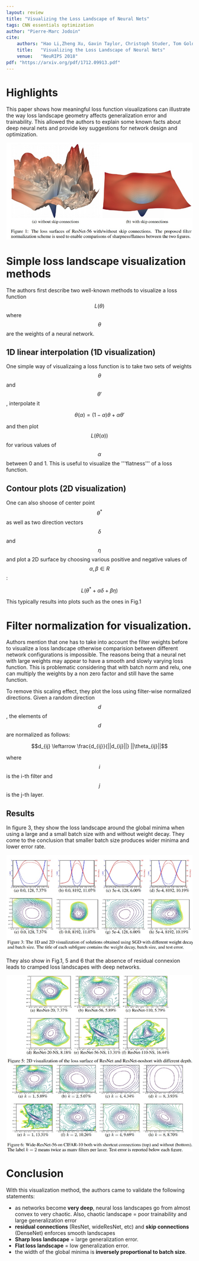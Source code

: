 ```yaml
---
layout: review
title: "Visualizing the Loss Landscape of Neural Nets"
tags: CNN essentials optimization
author: "Pierre-Marc Jodoin"
cite:
    authors: "Hao Li,Zheng Xu, Gavin Taylor, Christoph Studer, Tom Goldstein"
    title:   "Visualizing the Loss Landscape of Neural Nets"
    venue:   "NeuRIPS 2018"
pdf: "https://arxiv.org/pdf/1712.09913.pdf"
---
```



# Highlights

This paper shows how meaningful loss function visualizations can illustrate the way loss landscape geometry affects generalization error and trainability.  This allowed the authors to explain some known facts about deep neural nets and provide key suggestions for network design and optimization.

![](/article/images/lossLandscape/sc01.jpg)

# Simple loss landscape visualization methods

The authors first describe two well-known methods to visualize a loss function $$L(\theta)$$  where $$\theta$$ are the weights of a neural network.

## 1D linear interpolation (1D visualization)

One simple way of visualizaing a loss function is to take two sets of weights $$\theta$$ and $$\theta'$$, interpolate it

$$\theta(\alpha)=(1-\alpha)\theta+\alpha\theta'$$

and then plot $$L(\theta(\alpha))$$ for various values of $$\alpha$$ between 0 and 1.  This is useful to visualize the '''flatness''' of a loss function.

## Contour plots (2D visualization)

One can also shoose of center point $$\theta^*$$ as well as two direction vectors $$\delta$$ and $$\eta$$ and plot a 2D surface by choosing various positive and negative values of $$\alpha,\beta \in R$$:

$$L(\theta^*+\alpha\delta+\beta\eta)$$

This typically results into plots such as the ones in Fig.1

# Filter normalization for visualization.

Authors mention that one has to take into account  the filter weights before to visualize a loss landscape otherwise comparision between different network configurations is impossible.  The reasons being that a neural net with large weights may appear to have a smooth and slowly
varying loss function.  This is problematic considering that with batch norm and relu, one can multiply the weights by a non zero factor and still have the same function.

To remove this scaling effect, they plot the loss using filter-wise normalized directions.  Given a random direction $$d$$, the elements of $$d$$ are normalized as follows:

$$d_{ij} \leftarrow \frac{d_{ij}}{||d_{ij}||} ||\theta_{ij}||$$

where $$i$$ is the i-th filter and $$j$$ is the j-th layer.

## Results

In figure 3, they show the loss landscape around the global minima when using a large and a small batch size with and without weight decay.  They come to the conclusion that smaller batch size produces wider minima and lower error rate.

![](/article/images/lossLandscape/sc02.jpg)    

They also show in Fig.1, 5 and 6 that the absence of residual connexion leads to cramped loss landscapes with deep networks.


![](/article/images/lossLandscape/sc03.jpg)    
![](/article/images/lossLandscape/sc04.jpg)    

# Conclusion

With this visualization method, the authors came to validate the following statements:

* as networks become **very deep**, neural loss landscapes go from almost convex to very chaotic.  Also, chaotic landscape = poor trainability and large generalization error
* **residual connections** (ResNet, wideResNet, etc) and **skip connections** (DenseNet) enforces smooth landscapes
* **Sharp loss landscape** = large generalization error.
* **Flat loss landscape** = low generalization error.
* the width of the global minima is **inversely proportional to batch size**.

